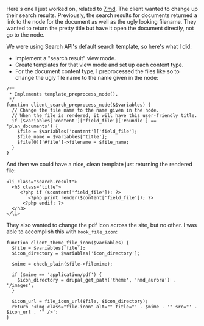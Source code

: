 Here's one I just worked on, related to [7.md](7.md). The client wanted to change
up their search results. Previously, the search results for documents returned a
link to the node for the document as well as the ugly looking filename. They
wanted to return the pretty title but have it open the document directly, not go
to the node.

We were using Search API's default search template, so here's what I did:

- Implement a "search result" view mode.
- Create templates for that view mode and set up each content type.
- For the document content type, I preprocessed the files like so to change the
ugly file name to the name given in the node:

```
/**
 * Implements template_preprocess_node().
 */
function client_search_preprocess_node(&$variables) {
  // Change the file name to the name given in the node.
  // When the file is rendered, it will have this user-friendly title.
  if ($variables['content']['field_file']['#bundle'] == 'plan_documents') {
    $file = $variables['content']['field_file'];
    $file_name = $variables['title'];
    $file[0]['#file']->filename = $file_name;
  }
}
```

And then we could have a nice, clean template just returning the rendered file:
```
<li class="search-result">
  <h3 class="title">
     <?php if ($content['field_file']): ?>
        <?php print render($content['field_file']); ?>
      <?php endif; ?>
  </h3>
</li>
```


They also wanted to change the pdf icon across the site, but no other. I was
able to accomplish this with `hook_file_icon`:

```
function client_theme_file_icon($variables) {
  $file = $variables['file'];
  $icon_directory = $variables['icon_directory'];

  $mime = check_plain($file->filemime);

  if ($mime == 'application/pdf') {
    $icon_directory = drupal_get_path('theme', 'nmd_aurora') . '/images';
  }

  $icon_url = file_icon_url($file, $icon_directory);
  return '<img class="file-icon" alt="" title="' . $mime . '" src="' . $icon_url . '" />';
}
```


